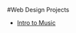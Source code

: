 #Web Design Projects

<ul>
<li><a href="html_new/index.html"target="_blank">Intro to Music</a></li> 
</ul>